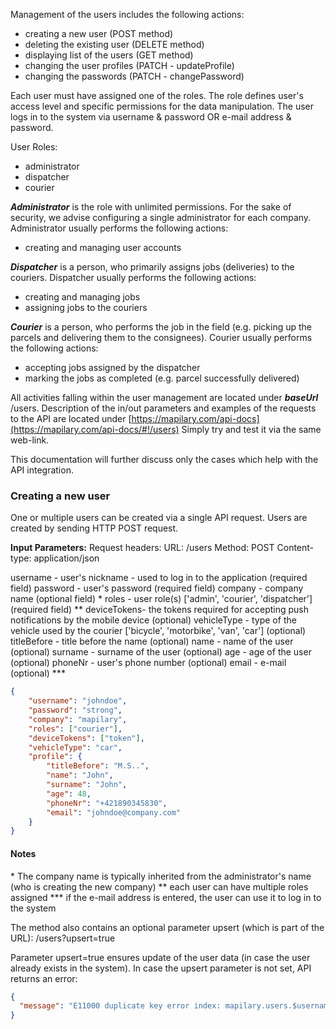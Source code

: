 Management of the users includes the following actions:

* creating a new user (POST method)
* deleting the existing user (DELETE method)
* displaying list of the users  (GET method)
* changing the user profiles (PATCH - updateProfile)
* changing the passwords (PATCH - changePassword)

Each user must have assigned one of the roles. The role defines user's access level and specific permissions for the data manipulation. The user logs in to the system via username & password OR e-mail address & password. 

User Roles:

* administrator
* dispatcher
* courier

***Administrator*** is the role with unlimited permissions. For the sake of security, we advise configuring a single administrator for each company. Administrator usually performs the following actions:

* creating and managing user accounts


***Dispatcher*** is a person, who primarily assigns jobs (deliveries) to the couriers. Dispatcher usually performs the following actions:

* creating and managing jobs
* assigning jobs to the couriers


***Courier*** is a person, who performs the job in the field (e.g. picking up the parcels and delivering them to the consignees). Courier usually performs the following actions:

* accepting jobs assigned by the dispatcher
* marking the jobs as completed (e.g. parcel successfully delivered)

All activities falling within the user management are located under ***baseUrl*** /users.
Description of the in/out parameters and examples of the requests to the API are located under 
[https://mapilary.com/api-docs](https://mapilary.com/api-docs/#!/users)
Simply try and test it via the same web-link.


This documentation will further discuss only the cases which help with the API integration.

### Creating a new user

One or multiple users can be created via a single API request.
Users are created by sending HTTP POST request.

**Input Parameters:**
Request headers:
URL: /users
Method: POST
Content-type: application/json

username    - user's nickname - used to log in to the application (required field)
password    - user's password (required field)
company     - company name (optional field) *
roles       - user role(s) ['admin', 'courier', 'dispatcher'] (required field) **
deviceTokens- the tokens required for accepting push notifications by the mobile device (optional)
vehicleType - type of the vehicle used by the courier ['bicycle', 'motorbike', 'van', 'car'] (optional)
titleBefore - title before the name (optional)
name        - name of the user (optional)
surname     - surname of the user (optional)
age         - age of the user (optional)
phoneNr     - user's phone number (optional)
email       - e-mail (optional) ***

```json
{
    "username": "johndoe",
    "password": "strong",
    "company": "mapilary",
    "roles": ["courier"],
    "deviceTokens": ["token"],
    "vehicleType": "car",
    "profile": {
        "titleBefore": "M.S..",
        "name": "John",
        "surname": "John",
        "age": 48,
        "phoneNr": "+421890345830",
        "email": "johndoe@company.com"
    }
}
```
#### Notes
\*  The company name is typically inherited from the administrator's name (who is creating the new company)
** each user can have multiple roles assigned
*** if the e-mail address is entered, the user can use it to log in to the system

The method also contains an optional parameter upsert (which is part of the URL): /users?upsert=true

Parameter upsert=true ensures update of the user data (in case the user already exists in the system). In case the upsert parameter is not set, API returns an error:

```json
{
  "message": "E11000 duplicate key error index: mapilary.users.$username_1  dup key: { : \"johndoe\" }"
}
```